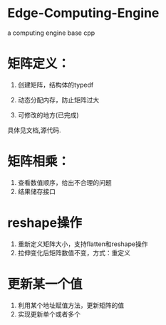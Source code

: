 # Edge-Computing-Engine
a computing engine base cpp

# 矩阵定义：

1. 创建矩阵，结构体的typedf

2. 动态分配内存，防止矩阵过大

3. 可修改的地方(已完成)

具体见文档,源代码.

# 矩阵相乘：

1. 查看数值顺序，给出不合理的问题
2. 结果储存接口

# reshape操作

1. 重新定义矩阵大小，支持flatten和reshape操作
2. 拉伸变化后矩阵数值不变，方式：重定义

# 更新某一个值

1. 利用某个地址赋值方法，更新矩阵的值
2. 实现更新单个或者多个
